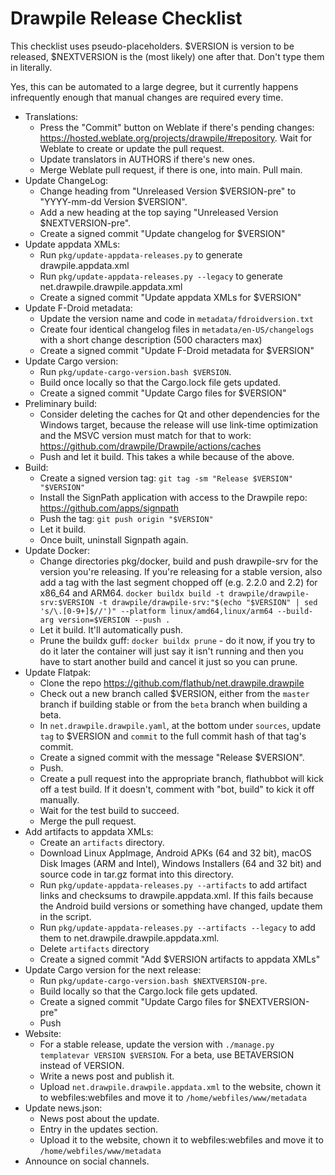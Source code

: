 # Drawpile Release Checklist

This checklist uses pseudo-placeholders. $VERSION is version to be released, $NEXTVERSION is the (most likely) one after that. Don't type them in literally.

Yes, this can be automated to a large degree, but it currently happens infrequently enough that manual changes are required every time.

* Translations:
    * Press the "Commit" button on Weblate if there's pending changes: <https://hosted.weblate.org/projects/drawpile/#repository>. Wait for Weblate to create or update the pull request.
    * Update translators in AUTHORS if there's new ones.
    * Merge Weblate pull request, if there is one, into main. Pull main.
* Update ChangeLog:
    * Change heading from "Unreleased Version $VERSION-pre" to "YYYY-mm-dd Version $VERSION".
    * Add a new heading at the top saying "Unreleased Version $NEXTVERSION-pre".
    * Create a signed commit "Update changelog for $VERSION"
* Update appdata XMLs:
    * Run `pkg/update-appdata-releases.py` to generate drawpile.appdata.xml
    * Run `pkg/update-appdata-releases.py --legacy` to generate net.drawpile.drawpile.appdata.xml
    * Create a signed commit "Update appdata XMLs for $VERSION"
* Update F-Droid metadata:
    * Update the version name and code in `metadata/fdroidversion.txt`
    * Create four identical changelog files in `metadata/en-US/changelogs` with a short change description (500 characters max)
    * Create a signed commit "Update F-Droid metadata for $VERSION"
* Update Cargo version:
    * Run `pkg/update-cargo-version.bash $VERSION`.
    * Build once locally so that the Cargo.lock file gets updated.
    * Create a signed commit "Update Cargo files for $VERSION"
* Preliminary build:
    * Consider deleting the caches for Qt and other dependencies for the Windows target, because the release will use link-time optimization and the MSVC version must match for that to work: <https://github.com/drawpile/Drawpile/actions/caches>
    * Push and let it build. This takes a while because of the above.
* Build:
    * Create a signed version tag: `git tag -sm "Release $VERSION" "$VERSION"`
    * Install the SignPath application with access to the Drawpile repo: <https://github.com/apps/signpath>
    * Push the tag: `git push origin "$VERSION"`
    * Let it build.
    * Once built, uninstall Signpath again.
* Update Docker:
    * Change directories pkg/docker, build and push drawpile-srv for the version you're releasing. If you're releasing for a stable version, also add a tag with the last segment chopped off (e.g. 2.2.0 and 2.2) for x86_64 and ARM64. `docker buildx build -t drawpile/drawpile-srv:$VERSION -t drawpile/drawpile-srv:"$(echo "$VERSION" | sed 's/\.[0-9+]$//')" --platform linux/amd64,linux/arm64 --build-arg version=$VERSION --push .`
    * Let it build. It'll automatically push.
    * Prune the buildx guff: `docker buildx prune` - do it now, if you try to do it later the container will just say it isn't running and then you have to start another build and cancel it just so you can prune.
* Update Flatpak:
    * Clone the repo <https://github.com/flathub/net.drawpile.drawpile>
    * Check out a new branch called $VERSION, either from the `master` branch if building stable or from the `beta` branch when building a beta.
    * In `net.drawpile.drawpile.yaml`, at the bottom under `sources`, update `tag` to $VERSION and `commit` to the full commit hash of that tag's commit.
    * Create a signed commit with the message "Release $VERSION".
    * Push.
    * Create a pull request into the appropriate branch, flathubbot will kick off a test build. If it doesn't, comment with "bot, build" to kick it off manually.
    * Wait for the test build to succeed.
    * Merge the pull request.
* Add artifacts to appdata XMLs:
    * Create an `artifacts` directory.
    * Download Linux AppImage, Android APKs (64 and 32 bit), macOS Disk Images (ARM and Intel), Windows Installers (64 and 32 bit) and source code in tar.gz format into this directory.
    * Run `pkg/update-appdata-releases.py --artifacts` to add artifact links and checksums to drawpile.appdata.xml. If this fails because the Android build versions or something have changed, update them in the script.
    * Run `pkg/update-appdata-releases.py --artifacts --legacy` to add them to net.drawpile.drawpile.appdata.xml.
    * Delete `artifacts` directory
    * Create a signed commit "Add $VERSION artifacts to appdata XMLs"
* Update Cargo version for the next release:
    * Run `pkg/update-cargo-version.bash $NEXTVERSION-pre`.
    * Build locally so that the Cargo.lock file gets updated.
    * Create a signed commit "Update Cargo files for $NEXTVERSION-pre"
    * Push
* Website:
    * For a stable release, update the version with `./manage.py templatevar VERSION $VERSION`. For a beta, use BETAVERSION instead of VERSION.
    * Write a news post and publish it.
    * Upload `net.drawpile.drawpile.appdata.xml` to the website, chown it to webfiles:webfiles and move it to `/home/webfiles/www/metadata`
* Update news.json:
    * News post about the update.
    * Entry in the updates section.
    * Upload it to the website, chown it to webfiles:webfiles and move it to `/home/webfiles/www/metadata`
* Announce on social channels.
